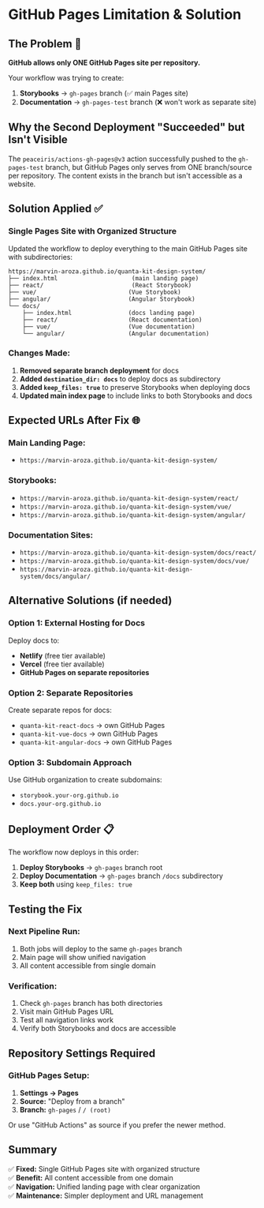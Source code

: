 # GitHub Pages Limitation & Solution

## The Problem 🚨

**GitHub allows only ONE GitHub Pages site per repository.**

Your workflow was trying to create:

1. **Storybooks** → `gh-pages` branch (✅ main Pages site)
2. **Documentation** → `gh-pages-test` branch (❌ won't work as separate site)

## Why the Second Deployment "Succeeded" but Isn't Visible

The `peaceiris/actions-gh-pages@v3` action successfully pushed to the `gh-pages-test` branch, but GitHub Pages only serves from ONE branch/source per repository. The content exists in the branch but isn't accessible as a website.

## Solution Applied ✅

### **Single Pages Site with Organized Structure**

Updated the workflow to deploy everything to the main GitHub Pages site with subdirectories:

```
https://marvin-aroza.github.io/quanta-kit-design-system/
├── index.html                     (main landing page)
├── react/                         (React Storybook)
├── vue/                          (Vue Storybook)
├── angular/                      (Angular Storybook)
└── docs/
    ├── index.html                (docs landing page)
    ├── react/                    (React documentation)
    ├── vue/                      (Vue documentation)
    └── angular/                  (Angular documentation)
```

### **Changes Made:**

1. **Removed separate branch deployment** for docs
2. **Added `destination_dir: docs`** to deploy docs as subdirectory
3. **Added `keep_files: true`** to preserve Storybooks when deploying docs
4. **Updated main index page** to include links to both Storybooks and docs

## Expected URLs After Fix 🌐

### **Main Landing Page:**

- `https://marvin-aroza.github.io/quanta-kit-design-system/`

### **Storybooks:**

- `https://marvin-aroza.github.io/quanta-kit-design-system/react/`
- `https://marvin-aroza.github.io/quanta-kit-design-system/vue/`
- `https://marvin-aroza.github.io/quanta-kit-design-system/angular/`

### **Documentation Sites:**

- `https://marvin-aroza.github.io/quanta-kit-design-system/docs/react/`
- `https://marvin-aroza.github.io/quanta-kit-design-system/docs/vue/`
- `https://marvin-aroza.github.io/quanta-kit-design-system/docs/angular/`

## Alternative Solutions (if needed)

### **Option 1: External Hosting for Docs**

Deploy docs to:

- **Netlify** (free tier available)
- **Vercel** (free tier available)
- **GitHub Pages on separate repositories**

### **Option 2: Separate Repositories**

Create separate repos for docs:

- `quanta-kit-react-docs` → own GitHub Pages
- `quanta-kit-vue-docs` → own GitHub Pages
- `quanta-kit-angular-docs` → own GitHub Pages

### **Option 3: Subdomain Approach**

Use GitHub organization to create subdomains:

- `storybook.your-org.github.io`
- `docs.your-org.github.io`

## Deployment Order 📋

The workflow now deploys in this order:

1. **Deploy Storybooks** → `gh-pages` branch root
2. **Deploy Documentation** → `gh-pages` branch `/docs` subdirectory
3. **Keep both** using `keep_files: true`

## Testing the Fix

### **Next Pipeline Run:**

1. Both jobs will deploy to the same `gh-pages` branch
2. Main page will show unified navigation
3. All content accessible from single domain

### **Verification:**

1. Check `gh-pages` branch has both directories
2. Visit main GitHub Pages URL
3. Test all navigation links work
4. Verify both Storybooks and docs are accessible

## Repository Settings Required

### **GitHub Pages Setup:**

1. **Settings → Pages**
2. **Source:** "Deploy from a branch"
3. **Branch:** `gh-pages` / `/ (root)`

Or use "GitHub Actions" as source if you prefer the newer method.

## Summary

✅ **Fixed:** Single GitHub Pages site with organized structure  
✅ **Benefit:** All content accessible from one domain  
✅ **Navigation:** Unified landing page with clear organization  
✅ **Maintenance:** Simpler deployment and URL management
